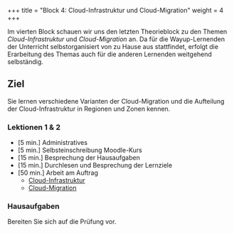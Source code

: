 +++
title = "Block 4: Cloud-Infrastruktur und Cloud-Migration"
weight = 4
+++

Im vierten Block schauen wir uns den letzten Theorieblock zu den Themen _Cloud-Infrastruktur_ und _Cloud-Migration_ an. Da für die Wayup-Lernenden der Unterricht selbstorganisiert von zu Hause aus stattfindet, erfolgt die Erarbeitung des Themas auch für die anderen Lernenden weitgehend selbständig.

## Ziel

Sie lernen verschiedene Varianten der Cloud-Migration und die Aufteilung der Cloud-Infrastruktur in Regionen und Zonen kennen.

### Lektionen 1 & 2

- [5 min.] Administratives
- [5 min.] Selbsteinschreibung Moodle-Kurs
- [15 min.] Besprechung der Hausaufgaben
- [15 min.] Durchlesen und Besprechung der Lernziele
- [50 min.] Arbeit am Auftrag
    - [Cloud-Infrastruktur](/theorie/cloud-infrastruktur/)
    - [Cloud-Migration](/theorie/cloud-migration/)

### Hausaufgaben

Bereiten Sie sich auf die Prüfung vor.
